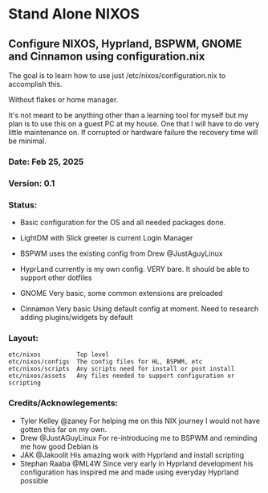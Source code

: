 # Stand Alone NIXOS 

## Configure NIXOS, Hyprland, BSPWM, GNOME and Cinnamon using configuration.nix 

The goal is to learn how to use just /etc/nixos/configuration.nix to accomplish this. 

Without flakes or home manager. 

It's not meant to be anything other than a learning tool for myself but my plan is to use
this on a guest PC at my house.  One that I will have to do very little maintenance on.
If corrupted or hardware failure the recovery time will be minimal. 


### Date: Feb 25, 2025  
### Version: 0.1

### Status: 
- Basic configuration for the OS and all needed packages done.
- LightDM with Slick greeter is current Login Manager

- BSPWM uses the existing config from Drew  @JustAguyLinux 
- HyprLand currently is my own config.  VERY bare. It should be able to support other dotfiles
- GNOME  Very basic, some common extensions are preloaded 
- Cinnamon Very basic  Using default config at moment. Need to research adding plugins/widgets by default 

### Layout:  
    etc/nixos          Top level 
    etc/nixos/configs  The config files for HL, BSPWM, etc
    etc/nixos/scripts  Any scripts need for install or post install 
    etc/nixos/assets   Any files needed to support configuration or scripting






 ### Credits/Acknowlegements:  
  - Tyler Kelley   @zaney   For helping me on this NIX journey  I would not have gotten this far on my own.
  - Drew           @JustAGuyLinux For re-introducing me to BSPWM and reminding me how good Debian is 
  - JAK            @Jakoolit  His amazing work with Hyprland and install scripting 
  - Stephan Raaba  @ML4W  Since very early in Hyprland development his configuration has inspired me and made using everyday Hyprland possible


